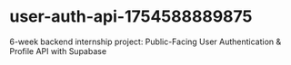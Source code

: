 # user-auth-api-1754588889875
6-week backend internship project: Public-Facing User Authentication &amp; Profile API with Supabase
